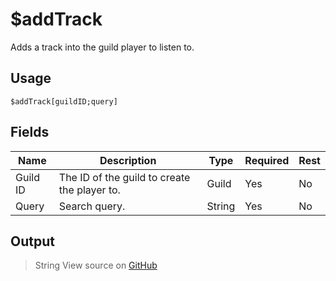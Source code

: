 # $addTrack
Adds a track into the guild player to listen to.
## Usage
```
$addTrack[guildID;query]
```
## Fields
|   Name   |                 Description                  |  Type  | Required | Rest |
|----------|----------------------------------------------|--------|----------|------|
| Guild ID | The ID of the guild to create the player to. | Guild  | Yes      | No   |
| Query    | Search query.                                | String | Yes      | No   |

## Output
> String
View source on [GitHub](https://github.com/tryforge/forgelink/blob/dev/src/natives/addTrack.ts)